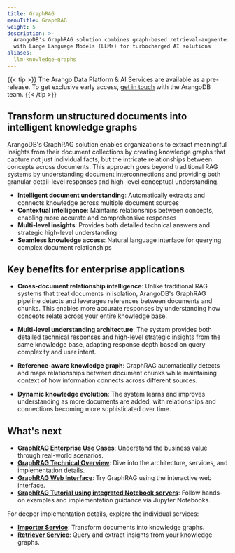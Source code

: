```yaml
---
title: GraphRAG
menuTitle: GraphRAG
weight: 5
description: >-
  ArangoDB's GraphRAG solution combines graph-based retrieval-augmented generation
  with Large Language Models (LLMs) for turbocharged AI solutions
aliases:
  llm-knowledge-graphs
---
```

{{< tip >}}
The Arango Data Platform & AI Services are available as a pre-release. To get
exclusive early access, [get in touch](https://arangodb.com/contact/) with
the ArangoDB team.
{{< /tip >}}

## Transform unstructured documents into intelligent knowledge graphs

ArangoDB's GraphRAG solution enables organizations to extract meaningful insights 
from their document collections by creating knowledge graphs that capture not just 
individual facts, but the intricate relationships between concepts across documents. 
This approach goes beyond traditional RAG systems by understanding document 
interconnections and providing both granular detail-level responses and high-level 
conceptual understanding.

- **Intelligent document understanding**: Automatically extracts and connects knowledge across multiple document sources
- **Contextual intelligence**: Maintains relationships between concepts, enabling more accurate and comprehensive responses  
- **Multi-level insights**: Provides both detailed technical answers and strategic high-level understanding
- **Seamless knowledge access**: Natural language interface for querying complex document relationships

## Key benefits for enterprise applications

- **Cross-document relationship intelligence**:
Unlike traditional RAG systems that treat documents in isolation, ArangoDB's GraphRAG 
pipeline detects and leverages references between documents and chunks. This enables 
more accurate responses by understanding how concepts relate across your entire knowledge base.

- **Multi-level understanding architecture**:
The system provides both detailed technical responses and high-level strategic insights 
from the same knowledge base, adapting response depth based on query complexity and user intent.

- **Reference-aware knowledge graph**:
GraphRAG automatically detects and maps relationships between document chunks while 
maintaining context of how information connects across different sources.

- **Dynamic knowledge evolution**:
The system learns and improves understanding as more documents are added, with 
relationships and connections becoming more sophisticated over time.


## What's next

- **[GraphRAG Enterprise Use Cases](use-cases.md)**: Understand the business value through real-world scenarios.
- **[GraphRAG Technical Overview](technical-overview.md)**: Dive into the architecture, services, and implementation details.
- **[GraphRAG Web Interface](web-interface.md)**: Try GraphRAG using the interactive web interface.
- **[GraphRAG Tutorial using integrated Notebook servers](tutorial-notebook.md)**: Follow hands-on examples and implementation guidance via Jupyter Notebooks.

For deeper implementation details, explore the individual services:
- **[Importer Service](../reference/importer.md)**: Transform documents into knowledge graphs.
- **[Retriever Service](../reference/retriever.md)**: Query and extract insights from your knowledge graphs.

